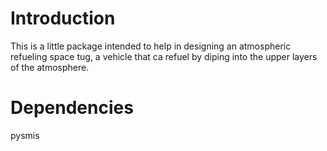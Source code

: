 # Introduction
This is a little package intended to help in designing an atmospheric refueling space tug, a vehicle that ca refuel by diping into the upper layers of the atmosphere.

# Dependencies
pysmis
